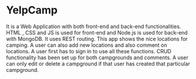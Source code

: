 # YelpCamp
It is a Web Application with both front-end and back-end functionalities. HTML , CSS and JS is used for front-end and Node.js is used for back-end with MongoDB. It uses REST routing. This app shows the nice locations for camping. A user can also add new locations and also comment on locations. A user first has to sign in to use all these functions. 
CRUD functionality has been set up for both campgrounds and comments. A user can only edit or delete a campground if that user has created that particular campground.
